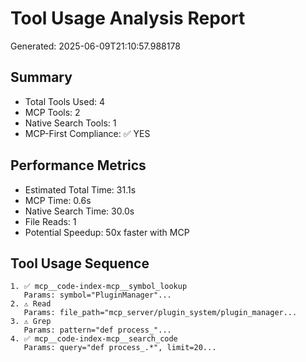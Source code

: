# Tool Usage Analysis Report

Generated: 2025-06-09T21:10:57.988178

## Summary
- Total Tools Used: 4
- MCP Tools: 2
- Native Search Tools: 1
- MCP-First Compliance: ✅ YES

## Performance Metrics
- Estimated Total Time: 31.1s
- MCP Time: 0.6s
- Native Search Time: 30.0s
- File Reads: 1
- Potential Speedup: 50x faster with MCP

## Tool Usage Sequence
```
1. ✅ mcp__code-index-mcp__symbol_lookup
   Params: symbol="PluginManager"...
2. ⚠️ Read
   Params: file_path="mcp_server/plugin_system/plugin_manager...
3. ⚠️ Grep
   Params: pattern="def process_"...
4. ✅ mcp__code-index-mcp__search_code
   Params: query="def process_.*", limit=20...
```
